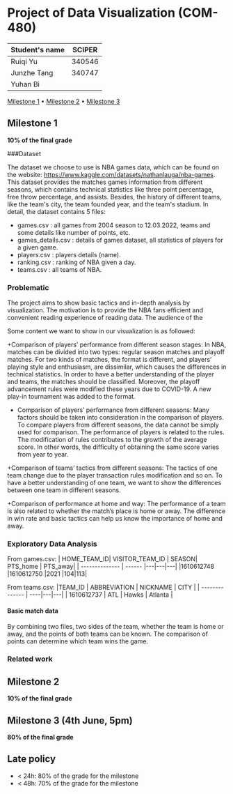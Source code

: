 # Project of Data Visualization (COM-480)

| Student's name | SCIPER |
| -------------- | ------ |
|Ruiqi Yu |340546 |
|Junzhe Tang | 340747|
|Yuhan Bi | |

[Milestone 1](#milestone-1) • [Milestone 2](#milestone-2) • [Milestone 3](#milestone-3)

## Milestone 1 

**10% of the final grade**

###Dataset

The dataset we choose to use is NBA games data, which can be found on the website: https://www.kaggle.com/datasets/nathanlauga/nba-games. 
This dataset provides the matches games information from different seasons, which contains technical statistics like three point percentage, free throw percentage, and assists. 
Besides, the history of different teams, like the team's city, the team founded year, and the team's stadium. 
In detail, the dataset contains 5 files:
+ games.csv : all games from 2004 season to 12.03.2022, teams and some details like number of points, etc.
+ games_details.csv : details of games dataset, all statistics of players for a given game.
+ players.csv : players details (name).
+ ranking.csv : ranking of NBA given a day.
+ teams.csv : all teams of NBA.

### Problematic

The project aims to show basic tactics and in-depth analysis by visualization. The motivation is to provide the NBA fans efficient and convenient reading experience of reading data. The audience of the

Some content we want to show in our visualization is as followed:

+Comparison of players’ performance from different season stages:
In NBA, matches can be divided into two types: regular season matches and playoff matches. For two kinds of matches, the format is different, and players’ playing style and enthusiasm, are dissimilar, which causes the differences in technical statistics. In order to have a better understanding of the player and teams, the matches should be classified. Moreover, the playoff advancement rules were modified these years due to COVID-19. A new play-in tournament was added to the format. 

+ Comparison of players’ performance from different seasons:
Many factors should be taken into consideration in the comparison of players. To compare players from different seasons, the data cannot be simply used for comparison. The performance of players is related to the rules. The modification of rules contributes to the growth of the average score. In other words, the difficulty of obtaining the same score varies from year to year.

+Comparison of teams’ tactics from different seasons:
The tactics of one team change due to the player transaction rules modification and so on. To have a better understanding of one team, we want to show the differences between one team in different seasons.

+Comparison of performance at home and way:
The performance of a team is also related to whether the match’s place is home or away. The difference in win rate and basic tactics can help us know the importance of home and away.

### Exploratory Data Analysis

From games.csv:
| HOME_TEAM_ID| VISITOR_TEAM_ID | SEASON| PTS_home | PTS_away|
| -------------- | ------ |---|---|---|
|1610612748 |1610612750 |2021 |104|113|

From teams.csv: 
|TEAM_ID | ABBREVIATION | NICKNAME | CITY |
| -------------- | ----|---|---|
| 1610612737 | ATL | Hawks | Atlanta |

#### Basic match data
By combining two files, two sides of the team, whether the team is home or away, and the points of both teams can be known. The comparison of points can determine which team wins the game.


### Related work



## Milestone 2 

**10% of the final grade**


## Milestone 3 (4th June, 5pm)

**80% of the final grade**


## Late policy

- < 24h: 80% of the grade for the milestone
- < 48h: 70% of the grade for the milestone



